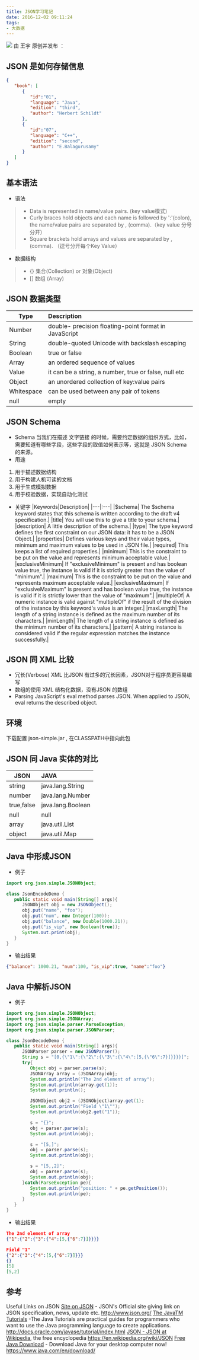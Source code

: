 ```yaml
---
title: JSON学习笔记
date: 2016-12-02 09:11:24
tags:
- 大数据
---
```


![](/assets/blog-image/json-t.jpg)
由 王宇 原创并发布 ：

## JSON 是如何存储信息

```json
{
   "book": [
      {
         "id":"01",
         "language": "Java",
         "edition": "third",
         "author": "Herbert Schildt"
      },
      {
         "id":"07",
         "language": "C++",
         "edition": "second",
         "author": "E.Balagurusamy"
      }
   ]
}

```

## 基本语法
<!--more-->
*  语法
 >* Data is represented in name/value pairs. (key value模式)
 >* Curly braces hold objects and each name is followed by ':'(colon), the name/value pairs are separated by , (comma).（key value 分号分开）
 >* Square brackets hold arrays and values are separated by ,(comma). （逗号分开每个Key Value）
* 数据结构
 > * {} 集合(Collection) or 对象(Object)
 >*  [] 数组 (Array)

## JSON 数据类型
|Type|Description|
|---|:---|
|Number|	double- precision floating-point format in JavaScript|
|String|	double-quoted Unicode with backslash escaping|
|Boolean|	true or false|
|Array|	an ordered sequence of values|
|Value|	it can be a string, a number, true or false, null etc|
|Object|	an unordered collection of key:value pairs|
|Whitespace|	can be used between any pair of tokens|
|null|	empty|

## JSON Schema
* Schema
当我们在描述 文字链接 的时候，需要约定数据的组织方式，比如，需要知道有哪些字段，这些字段的取值如何表示等，这就是 JSON Schema 的来源。
* 用途
 1. 用于描述数据结构
 2. 用于构建人机可读的文档
 3. 用于生成模拟数据
 4. 用于校验数据，实现自动化测试
* 关键字
|Keywords|Description|
|---|:---|
|$schema|	The $schema keyword states that this schema is written according to the draft v4 specification.|
|title|	You will use this to give a title to your schema.|
|description|	A little description of the schema.|
|type|	The type keyword defines the first constraint on our JSON data: it has to be a JSON Object.|
|properties|	Defines various keys and their value types, minimum and maximum values to be used in JSON file.|
|required|	This keeps a list of required properties.|
|minimum|	This is the constraint to be put on the value and represents minimum acceptable value.|
|exclusiveMinimum|	If "exclusiveMinimum" is present and has boolean value true, the instance is valid if it is strictly greater than the value of "minimum".|
|maximum|	This is the constraint to be put on the value and represents maximum acceptable value.|
|exclusiveMaximum|	If "exclusiveMaximum" is present and has boolean value true, the instance is valid if it is strictly lower than the value of "maximum".|
|multipleOf|	A numeric instance is valid against "multipleOf" if the result of the division of the instance by this keyword's value is an integer.|
|maxLength|	The length of a string instance is defined as the maximum number of its characters.|
|minLength|	The length of a string instance is defined as the minimum number of its characters.|
|pattern|	A string instance is considered valid if the regular expression matches the instance successfully.|

## JSON 同 XML 比较
* 冗长(Verbose)
XML 比JSON 有过多的冗长因素，JSON对于程序员更容易编写
* 数组的使用
XML 结构化数据，没有JSON 的数组
* Parsing
JavaScript's eval method parses JSON. When applied to JSON, eval returns the described object.

## 环境
下载配置 json-simple.jar , 在CLASSPATH中指向此包

## JSON 同 Java 实体的对比
|JSON|JAVA|
|---|:---|
|string|	java.lang.String|
|number|	java.lang.Number|
|true,false|	java.lang.Boolean|
|null|	null|
|array|	java.util.List|
|object|	java.util.Map|

## Java 中形成JSON
* 例子
```java
import org.json.simple.JSONObject;

class JsonEncodeDemo {
   public static void main(String[] args){
      JSONObject obj = new JSONObject();
      obj.put("name", "foo");
      obj.put("num", new Integer(100));
      obj.put("balance", new Double(1000.21));
      obj.put("is_vip", new Boolean(true));
      System.out.print(obj);
   }
}

```
* 输出结果
```json
{"balance": 1000.21, "num":100, "is_vip":true, "name":"foo"}

```

## Java 中解析JSON
* 例子
```java
import org.json.simple.JSONObject;
import org.json.simple.JSONArray;
import org.json.simple.parser.ParseException;
import org.json.simple.parser.JSONParser;

class JsonDecodeDemo {
   public static void main(String[] args){
      JSONParser parser = new JSONParser();
      String s = "[0,{\"1\":{\"2\":{\"3\":{\"4\":[5,{\"6\":7}]}}}}]";
      try{
         Object obj = parser.parse(s);
         JSONArray array = (JSONArray)obj;
         System.out.println("The 2nd element of array");
         System.out.println(array.get(1));
         System.out.println();

         JSONObject obj2 = (JSONObject)array.get(1);
         System.out.println("Field \"1\"");
         System.out.println(obj2.get("1"));    

         s = "{}";
         obj = parser.parse(s);
         System.out.println(obj);

         s = "[5,]";
         obj = parser.parse(s);
         System.out.println(obj);

         s = "[5,,2]";
         obj = parser.parse(s);
         System.out.println(obj);
      }catch(ParseException pe){
         System.out.println("position: " + pe.getPosition());
         System.out.println(pe);
      }
   }
}

```

* 输出结果
```json
The 2nd element of array
{"1":{"2":{"3":{"4":[5,{"6":7}]}}}}

Field "1"
{"2":{"3":{"4":[5,{"6":7}]}}}
{}
[5]
[5,2]
```

## 参考

Useful Links on JSON
[Site on JSON](http://www.json.org/) - JSON's Official site giving link on JSON specification, news, update etc.
http://www.json.org/
[The JavaTM Tutorials](http://docs.oracle.com/javase/tutorial/index.html) -The Java Tutorials are practical guides for programmers who want to use the Java programming language to create applications.
http://docs.oracle.com/javase/tutorial/index.html
[JSON - JSON at Wikipedia](https://en.wikipedia.org/wiki/JSON), the free encyclopedia
https://en.wikipedia.org/wiki/JSON
[Free Java Download](https://www.java.com/en/download/) - Download Java for your desktop computer now!
https://www.java.com/en/download/
